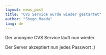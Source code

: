 ```yaml
---
layout: news_post
title: "CVS Service wurde wieder gestartet"
author: "Shugo Maeda"
lang: de
---
```


Der anonyme CVS Service läuft nun wieder.

Der Server akzeptiert nun jedes Passwort :)

